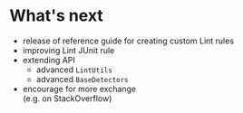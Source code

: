 # What's next

- release of reference guide for creating custom Lint rules
- improving Lint JUnit rule
- extending API
  - advanced `LintUtils`
  - advanced `BaseDetectors`
- encourage for more exchange<br/>(e.g. on StackOverflow)
